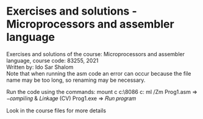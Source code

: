 # Exercises and solutions - Microprocessors and assembler language <br />
Exercises and solutions of the course: Microprocessors and assembler language, course code: 83255, 2021 <br />
Written by: Ido Sar Shalom <br />
Note that when running the asm code an error can occur because the file name may be too long, so renaming may be necessary.

Run the code using the commands:
mount c c:\8086 
c:
ml /Zm Prog1.asm ⇒ −𝑐𝑜𝑚𝑝𝑖𝑙𝑖𝑛𝑔 & 𝐿𝑖𝑛𝑘𝑎𝑔𝑒
(CV) Prog1.exe ⇒ 𝑅𝑢𝑛 𝑝𝑟𝑜𝑔𝑟𝑎𝑚 

Look in the course files for more details
